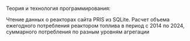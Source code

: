 Теория и технология программирования:

Чтение данных о реакторах сайта PRIS из SQLite. Расчет объема ежегодного потребления реактором топлива в период с 2014 по 2024, суммарного потребления по разным уровням агрегации

